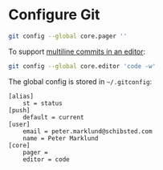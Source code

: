 # Configure Git

```sh
git config --global core.pager ''
```

To support [multiline commits in an editor](https://stackoverflow.com/questions/9725160/aborting-commit-due-to-empty-commit-message):

```sh
git config --global core.editor 'code -w'
```

The global config is stored in `~/.gitconfig`:

```
[alias]
    st = status
[push]
	default = current
[user]
	email = peter.marklund@schibsted.com
	name = Peter Marklund
[core]
	pager =
	editor = code
```
